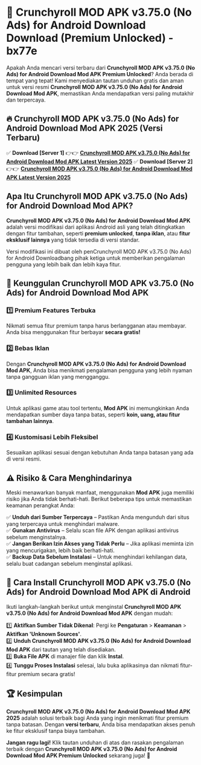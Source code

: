 # 🎯 Crunchyroll MOD APK v3.75.0 (No Ads) for Android Download  Download (Premium Unlocked) -  bx77e

Apakah Anda mencari versi terbaru dari **Crunchyroll MOD APK v3.75.0 (No Ads) for Android Download Mod APK Premium Unlocked**? Anda berada di tempat yang tepat! Kami menyediakan tautan unduhan gratis dan aman untuk versi resmi **Crunchyroll MOD APK v3.75.0 (No Ads) for Android Download Mod APK**, memastikan Anda mendapatkan versi paling mutakhir dan terpercaya.

## 🔥 Crunchyroll MOD APK v3.75.0 (No Ads) for Android Download Mod APK 2025 (Versi Terbaru)

✅ **Download [Server 1]** 👉👉 [**Crunchyroll MOD APK v3.75.0 (No Ads) for Android Download Mod APK Latest Version 2025**](https://momento.my/?title=Crunchyroll_MOD_APK_v3.75.0_(No_Ads)_for_Android_Download)  
✅ **Download [Server 2]** 👉👉 [**Crunchyroll MOD APK v3.75.0 (No Ads) for Android Download Mod APK Latest Version 2025**](https://momento.my/?title=Crunchyroll_MOD_APK_v3.75.0_(No_Ads)_for_Android_Download)  

## Apa Itu Crunchyroll MOD APK v3.75.0 (No Ads) for Android Download Mod APK?

**Crunchyroll MOD APK v3.75.0 (No Ads) for Android Download Mod APK** adalah versi modifikasi dari aplikasi Android asli yang telah ditingkatkan dengan fitur tambahan, seperti **premium unlocked**, **tanpa iklan**, atau **fitur eksklusif lainnya** yang tidak tersedia di versi standar.

Versi modifikasi ini dibuat oleh penCrunchyroll MOD APK v3.75.0 (No Ads) for Android Downloadbang pihak ketiga untuk memberikan pengalaman pengguna yang lebih baik dan lebih kaya fitur.

## 🎯 Keunggulan Crunchyroll MOD APK v3.75.0 (No Ads) for Android Download Mod APK

### 1️⃣ Premium Features Terbuka
Nikmati semua fitur premium tanpa harus berlangganan atau membayar. Anda bisa menggunakan fitur berbayar **secara gratis!**

### 2️⃣ Bebas Iklan
Dengan **Crunchyroll MOD APK v3.75.0 (No Ads) for Android Download Mod APK**, Anda bisa menikmati pengalaman pengguna yang lebih nyaman tanpa gangguan iklan yang mengganggu.

### 3️⃣ Unlimited Resources
Untuk aplikasi game atau tool tertentu, **Mod APK** ini memungkinkan Anda mendapatkan sumber daya tanpa batas, seperti **koin, uang, atau fitur tambahan lainnya**.

### 4️⃣ Kustomisasi Lebih Fleksibel
Sesuaikan aplikasi sesuai dengan kebutuhan Anda tanpa batasan yang ada di versi resmi.

## ⚠️ Risiko & Cara Menghindarinya

Meski menawarkan banyak manfaat, menggunakan **Mod APK** juga memiliki risiko jika Anda tidak berhati-hati. Berikut beberapa tips untuk memastikan keamanan perangkat Anda:

✅ **Unduh dari Sumber Terpercaya** – Pastikan Anda mengunduh dari situs yang terpercaya untuk menghindari malware.  
✅ **Gunakan Antivirus** – Selalu scan file APK dengan aplikasi antivirus sebelum menginstalnya.  
✅ **Jangan Berikan Izin Akses yang Tidak Perlu** – Jika aplikasi meminta izin yang mencurigakan, lebih baik berhati-hati.  
✅ **Backup Data Sebelum Instalasi** – Untuk menghindari kehilangan data, selalu buat cadangan sebelum menginstal aplikasi.

## 📌 Cara Install Crunchyroll MOD APK v3.75.0 (No Ads) for Android Download Mod APK di Android

Ikuti langkah-langkah berikut untuk menginstal **Crunchyroll MOD APK v3.75.0 (No Ads) for Android Download Mod APK** dengan mudah:

1️⃣ **Aktifkan Sumber Tidak Dikenal**: Pergi ke **Pengaturan** > **Keamanan** > **Aktifkan 'Unknown Sources'**.  
2️⃣ **Unduh Crunchyroll MOD APK v3.75.0 (No Ads) for Android Download Mod APK** dari tautan yang telah disediakan.  
3️⃣ **Buka File APK** di manajer file dan klik **Instal**.  
4️⃣ **Tunggu Proses Instalasi** selesai, lalu buka aplikasinya dan nikmati fitur-fitur premium secara gratis!

## 🏆 Kesimpulan

**Crunchyroll MOD APK v3.75.0 (No Ads) for Android Download Mod APK 2025** adalah solusi terbaik bagi Anda yang ingin menikmati fitur premium tanpa batasan. Dengan **versi terbaru**, Anda bisa mendapatkan akses penuh ke fitur eksklusif tanpa biaya tambahan.

**Jangan ragu lagi!** Klik tautan unduhan di atas dan rasakan pengalaman terbaik dengan **Crunchyroll MOD APK v3.75.0 (No Ads) for Android Download Mod APK Premium Unlocked** sekarang juga! 🚀
